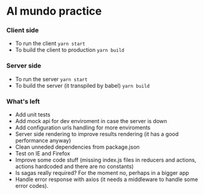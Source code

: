 # Al mundo practice

### Client side
- To run the client
``` yarn start ```
- To build the client to production
``` yarn build ```

### Server side
- To run the server
``` yarn start ```
- To build the server (it transpiled by babel)
``` yarn build ```


### What's left
- Add unit tests
- Add mock api for dev enviroment in case the server is down
- Add configuration urls handling for more enviroments
- Server side rendering to improve results rendering (it has a good performance anyway)
- Clean unneded dependencies from package.json
- Test on IE and Firefox
- Improve some code stuff (missing index.js files in reducers and actions, actions hardcoded and there are no constants)
- Is sagas really required? For the moment no, perhaps in a bigger app
- Handle error response with axios (it needs a middleware to handle some error codes).